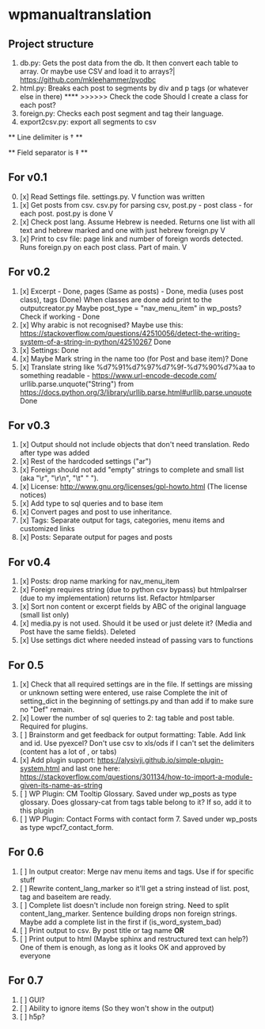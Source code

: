 # wpmanualtranslation

## Project structure
1. db.py: Gets the post data from the db. It then convert each table to array. Or maybe use CSV and load it to arrays?|
https://github.com/mkleehammer/pyodbc
2. html.py: Breaks each post to segments by div and p tags (or whatever else in there) **** >>>>>> Check the code
Should I create a class for each post? 
3. foreign.py: Checks each post segment and tag their language. 
4. export2csv.py: export all segments to csv

** Line delimiter is † **  

** Field separator is ‡ ** 

## For v0.1
0. [x] Read Settings file. settings.py. V function was written
1. [x] Get posts from csv. csv.py for parsing csv, post.py - post class - for each post. post.py is done V
2. [x] Check post lang. Assume Hebrew is needed. Returns one list with all text and hebrew marked and one with just hebrew foreign.py V
3. [x] Print to csv file: page link and number of foreign words detected. Runs foreign.py on each post class. Part of main. V

## For v0.2
1. [x] Excerpt - Done, pages (Same as posts) - Done, media (uses post class), tags (Done)
    When classes are done add print to the outputcreator.py
    Maybe post_type = "nav_menu_item" in wp_posts? Check if working - Done
2. [x] Why arabic is not recognised? Maybe use this: 
    https://stackoverflow.com/questions/42510056/detect-the-writing-system-of-a-string-in-python/42510267 Done
3. [x] Settings: Done
4. [x] Maybe Mark string in the name too (for Post and base item)? Done
5. [x] Translate string like %d7%91%d7%97%d7%9f-%d7%90%d7%aa to something readable - https://www.url-encode-decode.com/
urllib.parse.unquote("String") from https://docs.python.org/3/library/urllib.parse.html#urllib.parse.unquote Done

## For v0.3
1. [x] Output should not include objects that don't need translation. Redo after type was added
2. [x] Rest of the hardcoded settings ("ar")
3. [x] Foreign should not add "empty" strings to complete and small list (aka "\r", "\r\n", "\t" "  ").
4. [x] License: http://www.gnu.org/licenses/gpl-howto.html  (The license notices)
5. [x] Add type to sql queries and to base item
6. [x] Convert pages and post to use inheritance.
7. [x] Tags: Separate output for tags, categories, menu items and customized links
8. [x] Posts: Separate output for pages and posts

## For v0.4
1. [x] Posts: drop name marking for nav_menu_item
2. [x] Foreign requires string (due to python csv bypass) but htmlpalrser (due to my implementation) returns list.
    Refactor htmlparser 
3. [x] Sort non content or excerpt fields by ABC of the original language (small list only)  
4. [x] media.py is not used. Should it be used or just delete it? (Media and Post have the same fields). Deleted
5. [x] Use settings dict where needed instead of passing vars to functions

## For 0.5
1. [x] Check that all required settings are in the file. If settings are missing or unknown setting were entered, use raise
Complete the init of setting_dict in the beginning of settings.py and than add if to make sure no "Def" remain.
2. [x] Lower the number of sql queries to 2: tag table and post table. Required for plugins.
3. [ ] Brainstorm and get feedback for output formatting: Table. Add link and id. 
Use pyexcel? Don't use csv to xls/ods if I can't set the delimiters (content has a lot of , or tabs)
4. [x] Add plugin support: https://alysivji.github.io/simple-plugin-system.html and last one here: 
https://stackoverflow.com/questions/301134/how-to-import-a-module-given-its-name-as-string
5. [ ] WP Plugin: CM Tooltip Glossary. Saved under wp_posts as type glossary. Does glossary-cat from tags table belong to it?
If so, add it to this plugin
6. [ ] WP Plugin: Contact Forms with contact form 7. Saved under wp_posts as type wpcf7_contact_form.

## For 0.6 
1. [ ] In output creator: Merge nav menu items and tags. Use if for specific stuff
2. [ ] Rewrite content_lang_marker so it'll get a string instead of list. post, tag and baseitem are ready.
3. [ ] Complete list doesn't include non foreign string. Need to split content_lang_marker. 
Sentence building drops non foreign strings. Maybe add a complete list in the first if (is_word_system_bad) 
4. [ ] Print output to csv. By post title or tag name
__OR__
5. [ ] Print output to html (Maybe sphinx and restructured text can help?)
One of them is enough, as long as it looks OK and approved by everyone

## For 0.7
1. [ ] GUI?
2. [ ] Ability to ignore items (So they won't show in the output)
3. [ ] h5p?